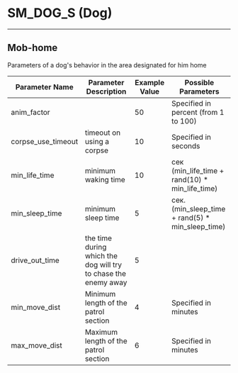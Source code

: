 # SM_DOG_S (Dog)

___

## Mob-home

Parameters of a dog's behavior in the area designated for him home

| Parameter Name | Parameter Description | Example Value | Possible Parameters |
|---|---|---|---|
| anim_factor |  | 50 | Specified in percent (from 1 to 100) |
| corpse_use_timeout | timeout on using a corpse | 10 | Specified in seconds |
| min_life_time | minimum waking time | 10 | сек (min_life_time + rand(10) * min_life_time) |
| min_sleep_time | minimum sleep time | 5 | сек. (min_sleep_time + rand(5) * min_sleep_time) |
| drive_out_time | the time during which the dog will try to chase the enemy away | 5 |  |
| min_move_dist | Minimum length of the patrol section | 4 | Specified in minutes |
| max_move_dist | Maximum length of the patrol section | 6 | Specified in minutes |
